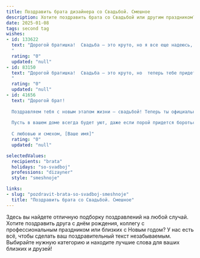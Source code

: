 ```yaml
---
title: Поздравить брата дизайнера со Свадьбой. Смешное
description: Хотите поздравить брата со Свадьбой или другим праздником? Наш ИИ создаст незабываемое поздравление, а вы обязательно выделитесь среди других.  
date: 2025-01-08
tags: second tag
wishes:
- id: 133622
  text: "Дорогой братишка!  Свадьба – это круто, но я все еще надеюсь, что ты сохранишь свой дизайнерский талант и будешь создавать уют в доме, а не только шедевры из подгоревших котлет!  Горько! (Но не слишком, чтобы не испортить макияж невесты твоим смехом!)
  "
  rating: "0"
  updated: "null"
- id: 83150
  text: "Дорогой братишка!  Свадьба – это круто, но  теперь тебе придется делить свой талант дизайнера на двоих! Надеюсь, твоя жена оценит твой новый шедевр – семейный очаг, а не только дизайн вашей квартиры.  Желаю вам море свадебных тортиков,  безграничной любви и чтобы семейный бюджет всегда оставался в плюсе, в отличие от твоего рабочего стола!  Горько!
  "
  rating: "0"
  updated: "null"
- id: 41656
  text: "Дорогой брат!
  
  Поздравляем тебя с новым этапом жизни — свадьбой! Теперь ты официально не только дизайнер, но и «муж-дизайнер», который должен создавать не только стильные вещи, но и гармонию в семейном интерьере. Желаем вам с невестой вдохновения, чтобы ваши совместные проекты всегда были в тренде!
  
  Пусть в вашем доме всегда будет уют, даже если порой придется бороться с «проектом» по простаиванию носков на диване! А еще помни: каждая из ваших годовщин — это новый дизайн, поэтому смело добавляй к вашим отношениям красок и фактур!
  
  С любовью и смехом, [Ваше имя]"
  rating: "0"
  updated: "null"

selectedValues:
  recipients: "brata"
  holidays: "so-svadboj"
  professions: "dizayner"
  style: "smeshnoje"

links:
- slug: "pozdravit-brata-so-svadboj-smeshnoje"
  title: "Поздравить брата со Свадьбой. Смешное"
---
```


Здесь вы найдете отличную подборку поздравлений на любой случай.
Хотите поздравить друга с днём рождения, коллегу с профессиональным праздником или близких с Новым годом? У нас есть всё, чтобы сделать ваш поздравительный текст незабываемым. Выбирайте нужную категорию и находите лучшие слова для ваших близких и друзей!
